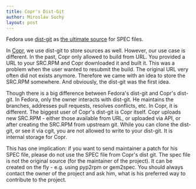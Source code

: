 ```yaml
---
title: Copr's Dist-Git
author: Miroslav Suchý
layout: post
---
```

Fedora use [dist-git](https://github.com/release-engineering/dist-git) as [the ultimate source](https://docs.fedoraproject.org/en-US/packaging-guidelines/#_spec_maintenance_and_canonicity) for SPEC files.

In [Copr](https://copr.fedorainfracloud.org/), we use dist-git to store sources as well. However, our use case is different.
In the past, Copr only allowed to build from URL. You provided a URL to your SRC.RPM and Copr
downloaded it and built it. This was a problem when the user wanted to resubmit the build. The original URL very often did not exists anymore.
Therefore we came with an idea to store the SRC.RPM somewhere. And obviously, the dist-git was the first idea.

Though there is a big difference between Fedora's dist-git and Copr's dist-git. In Fedora, only the owner interacts with dist-git. He maintains the branches, addresses pull requests, resolves conflicts, etc. In Copr, it is different. The biggest user of Copr's dist-git is Copr itself. Copr uploads new SRC.RPM - either those available from URL, or uploaded via API, or after creating the SRC.RPM from upstream git. While you can clone the dist-git, or see it via cgit, you are not allowed to write to your dist-git. It is internal storage for Copr.

This has one implication: if you want to send maintainer a patch for his SPEC file, please do not use the SPEC file from Copr's dist git. The spec file is not the original source (for the maintainer of the project). It can be created on the fly - e.g. using pyp2rpm or gem2spec. You should always contact the owner of the project and ask him, what is his preferred way to contribute to the project.
